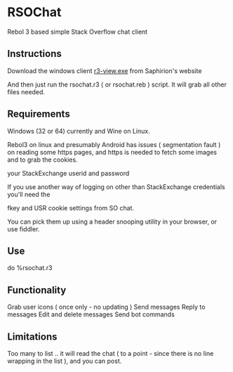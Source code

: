 RSOChat
=======

Rebol 3 based simple Stack Overflow chat client

## Instructions ##

Download the windows client [r3-view.exe](http://development.saphirion.com/resources/r3-view.exe) from Saphirion's website

And then just run the rsochat.r3 ( or rsochat.reb ) script. It will grab all other files needed.

## Requirements ##

Windows (32 or 64) currently and Wine on Linux.

Rebol3 on linux and presumably Android has issues ( segmentation fault ) on reading some https pages, and https is needed to fetch some images and to grab the cookies.

your StackExchange userid and password

If you use another way of logging on other than StackExchange credentials you'll need the 

fkey
and USR cookie settings from SO chat.

You can pick them up using a header snooping utility in your browser, or use fiddler.

## Use ##

do %rsochat.r3

## Functionality ##

Grab user icons ( once only - no updating )
Send messages
Reply to messages
Edit and delete messages
Send bot commands

## Limitations ##

Too many to list .. it will read the chat ( to a point - since there is no line wrapping in the list ), and you can post.

